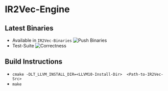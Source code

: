 # IR2Vec-Engine

## Latest Binaries
- Available in `IR2Vec-Binaries` ![Push Binaries](https://github.com/svkeerthy/IR2Vec-Engine/workflows/Build/badge.svg)
- Test-Suite ![Correctness](https://github.com/svkeerthy/IR2Vec-Engine/workflows/Test/badge.svg)

## Build Instructions
- `cmake -DLT_LLVM_INSTALL_DIR=<LLVM10-Install-Dir>  <Path-to-IR2Vec-Src>`
- `make`
